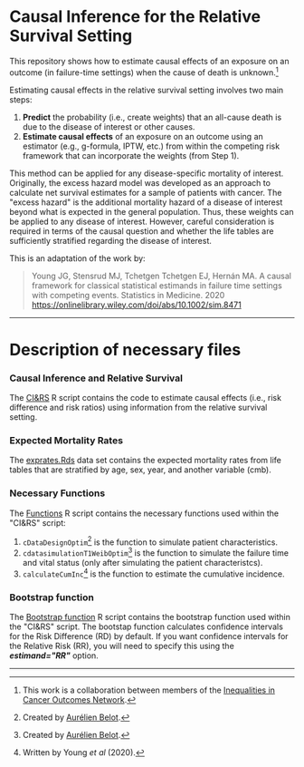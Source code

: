 # Causal Inference for the Relative Survival Setting

This repository shows how to estimate causal effects of an exposure on an outcome (in failure-time settings) when the cause of death is unknown.[^1] 



Estimating causal effects in the relative survival setting involves two main steps:
  1) **Predict** the probability (i.e., create weights) that an all-cause death is due to the disease of interest or other causes. 
  2) **Estimate causal effects** of an exposure on an outcome using an estimator (e.g., g-formula, IPTW, etc.) from within the competing risk framework that can incorporate the weights (from Step 1).

This method can be applied for any disease-specific mortality of interest. Originally, the excess hazard model was developed as an approach to calculate net survival estimates for a sample of patients with cancer. The "excess hazard" is the additional mortality hazard of a disease of interest beyond what is expected in the general population. Thus, these weights can be applied to any disease of interest. However, careful consideration is required in terms of the causal question and whether the life tables are sufficiently stratified regarding the disease of interest. 

This is an adaptation of the work by: 
> Young JG, Stensrud MJ, Tchetgen Tchetgen EJ, Hernán MA. A causal framework for classical statistical estimands in failure time settings with competing events. Statistics in Medicine. 2020 https://onlinelibrary.wiley.com/doi/abs/10.1002/sim.8471

---

# Description of necessary files

### Causal Inference and Relative Survival
The [CI&RS](https://github.com/mattyjsmith/CI-RS/blob/main/CI%26RS.R) R script contains the code to estimate causal effects (i.e., risk difference and risk ratios) using information from the relative survival setting.

### Expected Mortality Rates
The [exprates.Rds](https://github.com/mattyjsmith/CI-RS/blob/main/exprates.Rds) data set contains the expected mortality rates from life tables that are stratified by age, sex, year, and another variable (cmb).

### Necessary Functions
The [Functions](https://github.com/mattyjsmith/CI-RS/blob/main/Functions.R) R script contains the necessary functions used within the "CI&RS" script:

  1) `cDataDesignOptim`[^2] is the function to simulate patient characteristics. 
  2) `cdatasimulationT1WeibOptim`[^2] is the function to simulate the failure time and vital status (only after simulating the patient characteristcs).
  3) `calculateCumInc`[^3] is the function to estimate the cumulative incidence.

### Bootstrap function
The [Bootstrap function](https://github.com/mattyjsmith/CI-RS/blob/main/Bootstrap%20function.R) R script contains the bootstrap function used within the "CI&RS" script. The bootstap function calculates confidence intervals for the Risk Difference (RD) by default. If you want confidence intervals for the Relative Risk (RR), you will need to specify this using the ***estimand="RR"*** option.

---

[^1]: This work is a collaboration between members of the [Inequalities in Cancer Outcomes Network](https://icon.lshtm.ac.uk/).

[^2]: Created by [Aurélien Belot](https://github.com/AurelienBelot). 

[^3]: Written by Young *et al* (2020).
